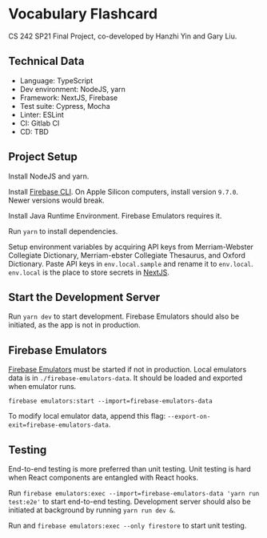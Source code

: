 # Vocabulary Flashcard

CS 242 SP21 Final Project, co-developed by Hanzhi Yin and Gary Liu.

## Technical Data

* Language: TypeScript
* Dev environment: NodeJS, yarn
* Framework: NextJS, Firebase
* Test suite: Cypress, Mocha
* Linter: ESLint
* CI: Gitlab CI
* CD: TBD

## Project Setup

Install NodeJS and yarn.

Install [Firebase CLI](https://firebase.google.com/docs/cli).
On Apple Silicon computers, install version `9.7.0`. Newer versions would break.

Install Java Runtime Environment. Firebase Emulators requires it.

Run `yarn` to install dependencies. 

Setup environment variables by acquiring API keys from Merriam-Webster Collegiate Dictionary, Merriam-ebster Collegiate Thesaurus, and Oxford Dictionary. Paste API keys in `env.local.sample` and rename it to `env.local`. `env.local` is the place to store secrets in [NextJS](https://nextjs.org/docs/basic-features/environment-variables#loading-environment-variables).

## Start the Development Server

Run `yarn dev` to start development. Firebase Emulators should also be initiated, as the app is not in production.

## Firebase Emulators

[Firebase Emulators](https://firebase.google.com/docs/emulator-suite) must be started if not in production. Local emulators data is in `./firebase-emulators-data`. It should be loaded and exported when emulator runs.

```
firebase emulators:start --import=firebase-emulators-data
```

To modify local emulator data, append this flag: `--export-on-exit=firebase-emulators-data`.

## Testing

End-to-end testing is more preferred than unit testing. Unit testing is hard when React components are entangled with React hooks.

Run `firebase emulators:exec --import=firebase-emulators-data 'yarn run test:e2e'` to start end-to-end testing. Development server should also be initiated at background by running `yarn run dev &`.

Run and `firebase emulators:exec --only firestore` to start unit testing.

